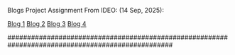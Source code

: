 Blogs Project Assignment From IDEO: (14 Sep, 2025):

[Blog 1](https://faiq-blog-1.netlify.app/)
[Blog 2](https://faiq-blog-2.netlify.app/)
[Blog 3](https://faiq-blog-3.netlify.app/)
[Blog 4](https://faiq-blog-4.netlify.app/)

##################################################################################################